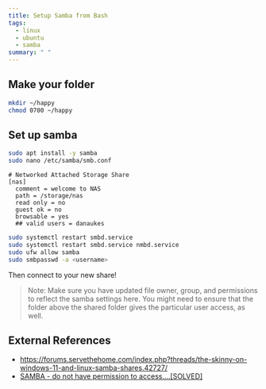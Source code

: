 ```yaml
---
title: Setup Samba from Bash
tags: 
  - linux
  - ubuntu
  - samba
summary: " "
---
```


## Make your folder

```bash
mkdir ~/happy
chmod 0700 ~/happy
```

## Set up samba

```bash
sudo apt install -y samba
sudo nano /etc/samba/smb.conf
```

```
# Networked Attached Storage Share
[nas]
  comment = welcome to NAS
  path = /storage/nas
  read only = no
  guest ok = no
  browsable = yes
  ## valid users = danaukes

```

```bash
sudo systemctl restart smbd.service 
sudo systemctl restart smbd.service nmbd.service
sudo ufw allow samba
sudo smbpasswd -a <username>
```

Then connect to your new share!

> Note: Make sure you have updated file owner, group, and permissions to reflect the samba settings here.  You might need to ensure that the folder above the shared folder gives the particular user access, as well.

## External References

* <https://forums.servethehome.com/index.php?threads/the-skinny-on-windows-11-and-linux-samba-shares.42727/>
* [SAMBA - do not have permission to access....[SOLVED]](https://forums.linuxmint.com/viewtopic.php?t=245005)
